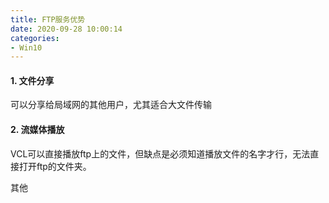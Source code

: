 ```yaml
---
title: FTP服务优势
date: 2020-09-28 10:00:14
categories:
- Win10
---
```

#### 1. 文件分享

可以分享给局域网的其他用户，尤其适合大文件传输

#### 2. 流媒体播放

VCL可以直接播放ftp上的文件，但缺点是必须知道播放文件的名字才行，无法直接打开ftp的文件夹。



其他